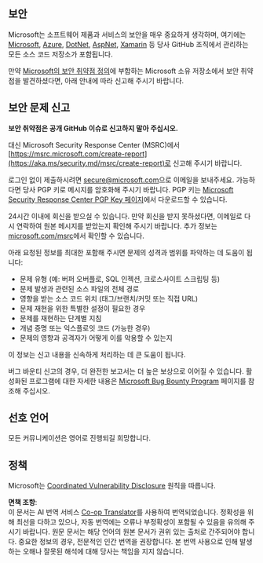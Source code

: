 <!--
CO_OP_TRANSLATOR_METADATA:
{
  "original_hash": "cc205495d4eace1fabcdee963024069f",
  "translation_date": "2025-06-12T11:06:02+00:00",
  "source_file": "SECURITY.md",
  "language_code": "ko"
}
-->
## 보안

Microsoft는 소프트웨어 제품과 서비스의 보안을 매우 중요하게 생각하며, 여기에는 [Microsoft](https://github.com/Microsoft), [Azure](https://github.com/Azure), [DotNet](https://github.com/dotnet), [AspNet](https://github.com/aspnet), [Xamarin](https://github.com/xamarin) 등 당사 GitHub 조직에서 관리하는 모든 소스 코드 저장소가 포함됩니다.

만약 [Microsoft의 보안 취약점 정의](https://aka.ms/security.md/definition)에 부합하는 Microsoft 소유 저장소에서 보안 취약점을 발견하셨다면, 아래 안내에 따라 신고해 주시기 바랍니다.

## 보안 문제 신고

**보안 취약점은 공개 GitHub 이슈로 신고하지 말아 주십시오.**

대신 Microsoft Security Response Center (MSRC)에서 [https://msrc.microsoft.com/create-report](https://aka.ms/security.md/msrc/create-report)로 신고해 주시기 바랍니다.

로그인 없이 제출하시려면 [secure@microsoft.com](mailto:secure@microsoft.com)으로 이메일을 보내주세요. 가능하다면 당사 PGP 키로 메시지를 암호화해 주시기 바랍니다. PGP 키는 [Microsoft Security Response Center PGP Key 페이지](https://aka.ms/security.md/msrc/pgp)에서 다운로드할 수 있습니다.

24시간 이내에 회신을 받으실 수 있습니다. 만약 회신을 받지 못하셨다면, 이메일로 다시 연락하여 원본 메시지를 받았는지 확인해 주시기 바랍니다. 추가 정보는 [microsoft.com/msrc](https://www.microsoft.com/msrc)에서 확인할 수 있습니다.

아래 요청된 정보를 최대한 포함해 주시면 문제의 성격과 범위를 파악하는 데 도움이 됩니다:

  * 문제 유형 (예: 버퍼 오버플로, SQL 인젝션, 크로스사이트 스크립팅 등)
  * 문제 발생과 관련된 소스 파일의 전체 경로
  * 영향을 받는 소스 코드 위치 (태그/브랜치/커밋 또는 직접 URL)
  * 문제 재현을 위한 특별한 설정이 필요한 경우
  * 문제를 재현하는 단계별 지침
  * 개념 증명 또는 익스플로잇 코드 (가능한 경우)
  * 문제의 영향과 공격자가 어떻게 이를 악용할 수 있는지

이 정보는 신고 내용을 신속하게 처리하는 데 큰 도움이 됩니다.

버그 바운티 신고의 경우, 더 완전한 보고서는 더 높은 보상으로 이어질 수 있습니다. 활성화된 프로그램에 대한 자세한 내용은 [Microsoft Bug Bounty Program](https://aka.ms/security.md/msrc/bounty) 페이지를 참조해 주십시오.

## 선호 언어

모든 커뮤니케이션은 영어로 진행되길 희망합니다.

## 정책

Microsoft는 [Coordinated Vulnerability Disclosure](https://aka.ms/security.md/cvd) 원칙을 따릅니다.

**면책 조항**:  
이 문서는 AI 번역 서비스 [Co-op Translator](https://github.com/Azure/co-op-translator)를 사용하여 번역되었습니다. 정확성을 위해 최선을 다하고 있으나, 자동 번역에는 오류나 부정확성이 포함될 수 있음을 유의해 주시기 바랍니다. 원문 문서는 해당 언어의 원본 문서가 권위 있는 출처로 간주되어야 합니다. 중요한 정보의 경우, 전문적인 인간 번역을 권장합니다. 본 번역 사용으로 인해 발생하는 오해나 잘못된 해석에 대해 당사는 책임을 지지 않습니다.